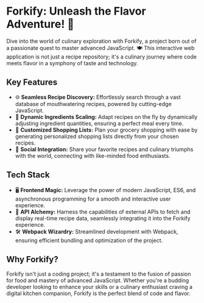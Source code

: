 # Forkify: Unleash the Flavor Adventure! 🚀

Dive into the world of culinary exploration with Forkify, a project born out of a passionate quest to master advanced JavaScript. 🍽️ This interactive web application is not just a recipe repository; it's a culinary journey where code meets flavor in a symphony of taste and technology.

## Key Features

- 🌐 **Seamless Recipe Discovery:** Effortlessly search through a vast database of mouthwatering recipes, powered by cutting-edge JavaScript.
- 🍲 **Dynamic Ingredients Scaling:** Adapt recipes on the fly by dynamically adjusting ingredient quantities, ensuring a perfect meal every time.
- 📝 **Customized Shopping Lists:** Plan your grocery shopping with ease by generating personalized shopping lists directly from your chosen recipes.
- 🔗 **Social Integration:** Share your favorite recipes and culinary triumphs with the world, connecting with like-minded food enthusiasts.

## Tech Stack

- 🖥️ **Frontend Magic:** Leverage the power of modern JavaScript, ES6, and asynchronous programming for a smooth and interactive user experience.
- 🔄 **API Alchemy:** Harness the capabilities of external APIs to fetch and display real-time recipe data, seamlessly integrating it into the Forkify experience.
- 🛠️ **Webpack Wizardry:** Streamlined development with Webpack, ensuring efficient bundling and optimization of the project.

## Why Forkify?

Forkify isn't just a coding project; it's a testament to the fusion of passion for food and mastery of advanced JavaScript. Whether you're a budding developer looking to enhance your skills or a culinary enthusiast craving a digital kitchen companion, Forkify is the perfect blend of code and flavor.

